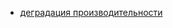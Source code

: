- [деградация производительности](https://jack-vanlightly.com/blog/2023/5/15/kafka-vs-redpanda-performance-do-the-claims-add-up)